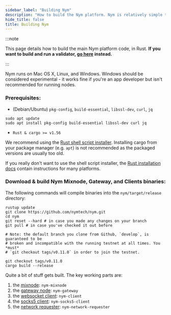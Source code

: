 ```yaml
---
sidebar_label: "Building Nym"
description: "How to build the Nym platform. Nym is relatively simple to build and run on Mac OS X, Linux, and Windows."
hide_title: false
title: Building Nym
---
```


 

:::note

This page details how to build the main Nym platform code, in Rust. **If you want to build and run a validator, [go here](/docs/run-nym-nodes/validators) instead.**

:::


Nym runs on Mac OS X, Linux, and Windows. Windows should be considered experimental - it works fine if you're an app developer but isn't recommended for running nodes.

### Prerequisites:

- (Debian/Ubuntu) `pkg-config`, `build-essential`, `libssl-dev`, `curl`, `jq`

```
sudo apt update
sudo apt install pkg-config build-essential libssl-dev curl jq
```

- `Rust & cargo >= v1.56`

We recommend using the [Rust shell script installer](https://www.rust-lang.org/tools/install). Installing cargo from your package manager (e.g. `apt`) is not recommended as the packaged versions are usually too old.

If you really don't want to use the shell script installer, the [Rust installation docs](https://forge.rust-lang.org/infra/other-installation-methods.html) contain instructions for many platforms.

### Download & build Nym Mixnode, Gateway, and Clients binaries:

The following commands will compile binaries into the `nym/target/release` directory:

```
rustup update
git clone https://github.com/nymtech/nym.git
cd nym
git reset --hard # in case you made any changes on your branch
git pull # in case you've checked it out before

# Note: the default branch you clone from Github, `develop`, is guaranteed to be
# broken and incompatible with the running testnet at all times. You *must*
# `git checkout tags/v0.11.0` in order to join the testnet.

git checkout tags/v0.11.0
cargo build --release
```

Quite a bit of stuff gets built. The key working parts are:

1. the [mixnode](/docs/run-nym-nodes/mixnodes): `nym-mixnode`
2. the [gateway node](/docs/run-nym-nodes/gateways): `nym-gateway`
3. the [websocket client](/docs/build-apps/websocket-client): `nym-client`
4. the [socks5 client](/docs/use-apps/): `nym-socks5-client`
5. the [network requester](/docs/run-nym-nodes/requester): `nym-network-requester`

